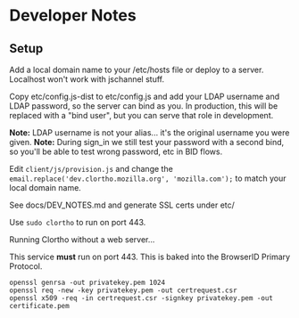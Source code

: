 # Developer Notes #
## Setup ##

Add a local domain name to your /etc/hosts file or deploy to a server. Localhost won't work with jschannel stuff.

Copy etc/config.js-dist to etc/config.js and add your LDAP username and LDAP password, so the server can bind as you. In production, this will be replaced with a "bind user", but you can serve that role in development.

**Note:** LDAP username is not your alias... it's the original username you were given.
**Note:** During sign_in we still test your password with a second bind, so you'll be able to test wrong password, etc in BID flows.

Edit ``client/js/provision.js`` and change the ``email.replace('dev.clortho.mozilla.org', 'mozilla.com');`` to match your local domain name.

See docs/DEV_NOTES.md and generate SSL certs under etc/

Use ``sudo clortho`` to run on port 443.

Running Clortho without a web server...

This service **must** run on port 443. This is baked into the BrowserID Primary Protocol.

    openssl genrsa -out privatekey.pem 1024 
    openssl req -new -key privatekey.pem -out certrequest.csr 
    openssl x509 -req -in certrequest.csr -signkey privatekey.pem -out certificate.pem

